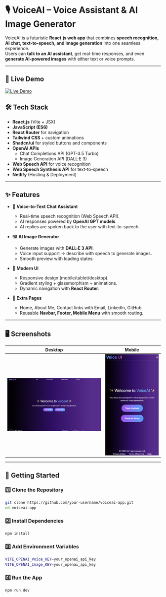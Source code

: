 # 🎙️ VoiceAI – Voice Assistant & AI Image Generator

VoiceAI is a futuristic **React.js web app** that combines **speech recognition, AI chat, text-to-speech, and image generation** into one seamless experience.  
Users can **talk to an AI assistant**, get real-time responses, and even **generate AI-powered images** with either text or voice prompts.

---

## 🚀 Live Demo
[![Live Demo](https://img.shields.io/badge/Live%20Demo-Visit%20Now-brightgreen?style=for-the-badge)](https://voiceassistant-imagegenerator.netlify.app/)



## 🛠 Tech Stack

- **React.js** (Vite + JSX)  
- **JavaScript (ES6)**  
- **React Router** for navigation  
- **Tailwind CSS** + custom animations  
- **Shadcn/ui** for styled buttons and components  
- **OpenAI APIs**  
  - Chat Completions API (GPT-3.5 Turbo)  
  - Image Generation API (DALL·E 3)  
- **Web Speech API** for voice recognition  
- **Web Speech Synthesis API** for text-to-speech  
- **Netlify** (Hosting & Deployment)  

---

## ✨ Features

- 🎤 **Voice-to-Text Chat Assistant**  
  - Real-time speech recognition (Web Speech API).  
  - AI responses powered by **OpenAI GPT models**.  
  - AI replies are spoken back to the user with text-to-speech.  

- 🖼 **AI Image Generator**  
  - Generate images with **DALL·E 3 API**.  
  - Voice input support → describe with speech to generate images.  
  - Smooth preview with loading states.  

- 📱 **Modern UI**  
  - Responsive design (mobile/tablet/desktop).  
  - Gradient styling + glassmorphism + animations.  
  - Dynamic navigation with **React Router**.  

- 🔗 **Extra Pages**  
  - Home, About Me, Contact links with Email, LinkedIn, GitHub.  
  - Reusable **Navbar, Footer, Mobile Menu** with smooth routing.  

---

## 🖥️ Screenshots

| Desktop | Mobile |
|--------|--------|
| ![Desktop View](./public/Desktop.png) | ![Mobile View](./public/Mobile.png) |

---


## 🚦 Getting Started

### 1️⃣ Clone the Repository
```bash
git clone https://github.com/your-username/voiceai-app.git
cd voiceai-app
```

### 2️⃣ Install Dependencies
```bash
npm install
```

### 3️⃣ Add Environment Variables
```bash
VITE_OPENAI_Voice_KEY=your_openai_api_key
VITE_OPENAI_Image_KEY=your_openai_api_key
```

### 4️⃣ Run the App
```bash
npm run dev
```
